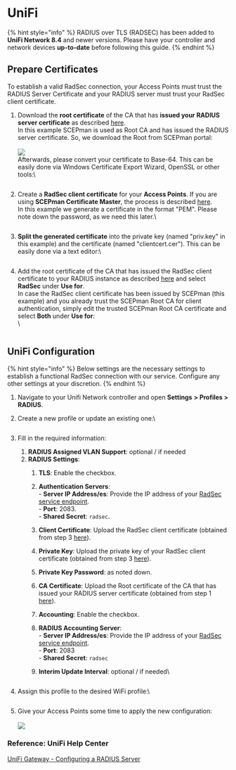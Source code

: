 # UniFi

{% hint style="info" %}
RADIUS over TLS (RADSEC) has been added to **UniFi Network 8.4** and newer versions. Please have your controller and network devices **up-to-date** before following this guide.
{% endhint %}

## Prepare Certificates

To establish a valid RadSec connection, your Access Points must trust the RADIUS Server Certificate and your RADIUS server must trust your RadSec client certificate.

1.  Download the **root certificate** of the CA that has **issued your RADIUS server certificate** as described [here](../../../admin-portal/settings/settings-server.md#download).\
    In this example SCEPman is used as Root CA and has issued the RADIUS server certificate. So, we download the Root from SCEPman portal:\
    \
    ![](<../../../.gitbook/assets/image (1).png>)\
    Afterwards, please convert your certificate to Base-64. This can be easily done via Windows Certificate Export Wizard, OpenSSL or other tools:\


    <figure><img src="../../../.gitbook/assets/image (5).png" alt=""><figcaption></figcaption></figure>
2.  Create a **RadSec client certificate** for your **Access Points**. If you are using **SCEPman Certificate Master**, the process is described [here](https://docs.scepman.com/certificate-deployment/certificate-master/client-certificate-pkcs-12).\
    In this example we generate a certificate in the format "PEM". Please note down the password, as we need this later.\


    <figure><img src="../../../.gitbook/assets/image (2).png" alt=""><figcaption></figcaption></figure>
3.  **Split the generated certificate** into the private key (named "priv.key" in this example) and the certificate (named "clientcert.cer"). This can be easily done via a text editor:\


    <figure><img src="../../../.gitbook/assets/Screenshot 2024-09-24 101150.png" alt=""><figcaption></figcaption></figure>
4.  Add the root certificate of the CA that has issued the RadSec client certificate to your RADIUS instance as described [here](../../../admin-portal/settings/trusted-roots.md#add) and select **RadSec** under **Use for**.\
    In case the RadSec client certificate has been issued by SCEPman (this example) and you already trust the SCEPman Root CA for client authentication, simply edit the trusted SCEPman Root CA certificate and select **Both** under **Use for**:\
    \


    <figure><img src="../../../.gitbook/assets/image (3).png" alt=""><figcaption></figcaption></figure>

## UniFi Configuration

{% hint style="info" %}
Below settings are the necessary settings to establish a functional RadSec connection with our service. Configure any other settings at your discretion.
{% endhint %}

1. Navigate to your Unifi Network controller and open **Settings** **> Profiles > RADIUS**.
2.  Create a new profile or update an existing one:\


    <figure><img src="../../../.gitbook/assets/image (6).png" alt=""><figcaption></figcaption></figure>
3. Fill in the required information:
   1. **RADIUS Assigned VLAN Support**: optional / if needed
   2. **RADIUS Settings**:
      1. **TLS**: Enable the checkbox.
      2. **Authentication Servers**:\
         \- **Server IP Address/es**: Provide the IP address of your [RadSec service endpoint](../../../admin-portal/settings/settings-server.md#properties).\
         \- **Port**: 2083.\
         \- **Shared Secret**: `radsec`.
      3. **Client Certificate**: Upload the RadSec client certificate (obtained from step 3 [here](unifi.md#prepare-certificates)).
      4. **Private Key**: Upload the private key of your RadSec client certificate (obtained from step 3 [here](unifi.md#prepare-certificates)).
      5. **Private Key Password**: as noted down.
      6. **CA Certificate**: Upload the Root certificate of the CA that has issued your RADIUS server certificate (obtained from step 1 [here](unifi.md#prepare-certificates)).
      7. **Accounting**: Enable the checkbox.
      8. **RADIUS Accounting Server**:\
         \- **Server IP Address/es**: Provide the IP address of your [RadSec service endpoint](../../../admin-portal/settings/settings-server.md#properties).\
         \- **Port**: 2083\
         \- **Shared Secret**: `radsec`
      9.  **Interim Update Interval**: optional / if needed\


          <figure><img src="../../../.gitbook/assets/image (7).png" alt=""><figcaption></figcaption></figure>
4.  Assign this profile to the desired WiFi profile:\


    <figure><img src="../../../.gitbook/assets/image (8).png" alt=""><figcaption></figcaption></figure>
5. Give your Access Points some time to apply the new configuration:\
   \
   ![](<../../../.gitbook/assets/image (9).png>)

### Reference: UniFi Help Center

[UniFi Gateway - Configuring a RADIUS Server](https://help.ui.com/hc/en-us/articles/360015268353-UniFi-Gateway-Configuring-a-RADIUS-Server)
